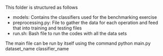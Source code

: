 This folder is structured as follows

 - models: Contains the classifiers used for the benchmarking exercise
 - preprocessing.py: File to gather the data for each operation and feed that into training and testing files
 - run.sh: Bash file to run the codes with all the data sets
 
 The main file can be run by itself using the command
 python main.py dataset_name classifier_name
